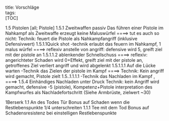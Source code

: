 title: Vorschläge  
tags:   
[TOC]


1.5 Pistolen [all; Pistole]
1.5.1 Zweitwaffen passiv
Das führen einer Pistole im Nahkampf als Zweitwaffe erzeugt keine Maluswürfel
====> tut es auch so nicht: Technik: feuert die Pistole als Nahkampfangriff (inklusive Defensivwert)
1.5.1.1Quick shot -technik
erlaubt das feuern im Nahkampf, 1 malus würfel
====> reflexiv anstelle von angriff: defensive wird 5, greift ziel mit der pistole an
1.5.1.1.2 ablenkender Schnellschuss
====> reflexiv: angerichteter Schaden wird 0+Effekt, greift ziel mit der pistole an, getroffenes Ziel verliert angriff und wird abgelenkt 
1.5.1.1.1 Auf die Lücke warten -Technik
das Zielen der pistole im Kampf
====> Technik: Kein angriff wird gemacht, Pistole zielt
1.5..1.1.1.1 -Technik
das Nachladen im Kampf , 
====> 1.5.4 Einhändiges Nachladen unter Druck
Technik: kein Angriff wird gemacht, defensive -5 (pistole), Kompetenz+Pistole interpretation des Kampfwurfes als Nachladefortschritt (Siehe Armbrüste, zielwert ~30)


1Berserk
1.1 An des Todes Tür 
 Bonus auf Schaden wenn die Restlebenspunkte 1/4 unterschreiten
1.1.1 Tee mit dem Tod
 Bonus auf Schadensresistenz bei einstelligen Restlebenspunkte
